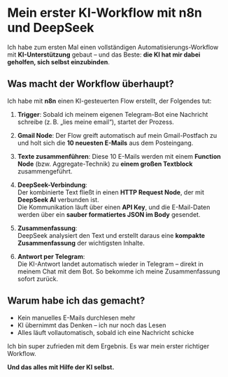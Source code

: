 # Mein erster KI-Workflow mit n8n und DeepSeek 

Ich habe zum ersten Mal einen vollständigen Automatisierungs-Workflow mit **KI-Unterstützung** gebaut – und das Beste: **die KI hat mir dabei geholfen, sich selbst einzubinden**. 


## Was macht der Workflow überhaupt?

Ich habe mit **n8n** einen KI-gesteuerten Flow erstellt, der Folgendes tut:

1. **Trigger**: Sobald ich meinem eigenen Telegram-Bot eine Nachricht schreibe (z. B. „lies meine email“), startet der Prozess.

2. **Gmail Node**: Der Flow greift automatisch auf mein Gmail-Postfach zu und holt sich die **10 neuesten E-Mails** aus dem Posteingang.

3. **Texte zusammenführen**: Diese 10 E-Mails werden mit einem **Function Node** (bzw. Aggregate-Technik) zu **einem großen Textblock** zusammengeführt.

4. **DeepSeek-Verbindung**:  
   Der kombinierte Text fließt in einen **HTTP Request Node**, der mit **DeepSeek AI** verbunden ist.  
   Die Kommunikation läuft über einen **API Key**, und die E-Mail-Daten werden über ein **sauber formatiertes JSON im Body** gesendet.

5. **Zusammenfassung**:  
   DeepSeek analysiert den Text und erstellt daraus eine **kompakte Zusammenfassung** der wichtigsten Inhalte.

6. **Antwort per Telegram**:  
   Die KI-Antwort landet automatisch wieder in Telegram – direkt in meinem Chat mit dem Bot. So bekomme ich meine Zusammenfassung sofort zurück. 


## Warum habe ich das gemacht?

- Kein manuelles E-Mails durchlesen mehr  
- KI übernimmt das Denken – ich nur noch das Lesen  
- Alles läuft vollautomatisch, sobald ich eine Nachricht schicke


Ich bin super zufrieden mit dem Ergebnis. Es war mein erster richtiger Workflow.

**Und das alles mit Hilfe der KI selbst.** 

